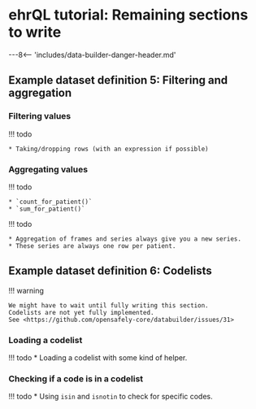 # ehrQL tutorial: Remaining sections to write

---8<-- 'includes/data-builder-danger-header.md'

## Example dataset definition 5: Filtering and aggregation

### Filtering values

!!! todo

    * Taking/dropping rows (with an expression if possible)

### Aggregating values

!!! todo

    * `count_for_patient()`
    * `sum_for_patient()`

!!! todo

    * Aggregation of frames and series always give you a new series.
    * These series are always one row per patient.

## Example dataset definition 6: Codelists

!!! warning

    We might have to wait until fully writing this section.
    Codelists are not yet fully implemented.
    See <https://github.com/opensafely-core/databuilder/issues/31>

### Loading a codelist

!!! todo
    * Loading a codelist with some kind of helper.

### Checking if a code is in a codelist

!!! todo
    * Using `isin` and `isnotin` to check for specific codes.
